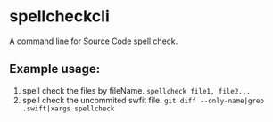 # spellcheckcli
A command line for Source Code spell check.


## Example usage:
1. spell check the files by fileName.
    `spellcheck file1, file2...`
2. spell check the uncommited swfit file.
    `git diff --only-name|grep .swift|xargs spellcheck`
